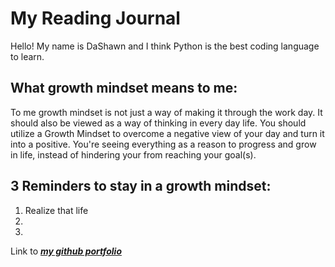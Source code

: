 # My Reading Journal
Hello! My name is DaShawn and I think Python is the best coding language to learn.

## What growth mindset means to me:

To me growth mindset is not just a way of making it through the work day. It should also be viewed as a way of thinking in every day life. 
You should utilize a Growth Mindset to overcome a negative view of your day and turn it into a positive. You're seeing everything as a reason to progress and grow in life, instead of hindering your from reaching your goal(s).

## 3 Reminders to stay in a growth mindset:

1. Realize that life 
2.
3.

Link to [***my github portfolio***](https://github.com/dashawnwhite17)
